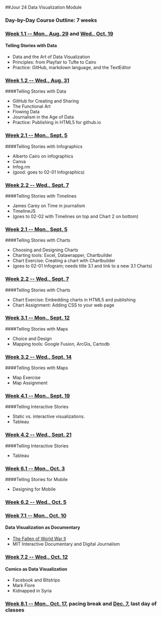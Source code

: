 ##Jour 24 Data Visualization Module

### Day-by-Day Course Outline: 7 weeks

### [Week 1.1 -- Mon., Aug. 29](WeeklySchedule/week01-01.md) and [Wed., Oct. 19](WeeklySchedule/week01-01.md)
#### Telling Stories with Data
- Data and the Art of Data Visualization
- Principles: from Playfair to Tufte to Cairo
- Practice: GitHub, markdown language, and the TextEditor

### [Week 1.2 -- Wed., Aug. 31](WeeklySchedule/week01-02.md)
####Telling Stories with Data

- GitHub for Creating and Sharing
- The Functional Art
- Flowing Data
- Journalism in the Age of Data
- Practice: Publishing in HTML5 for github.io

### [Week 2.1 -- Mon., Sept. 5](WeeklySchedule/week02-01.md)
####Telling Stories with Infographics
- Alberto Cairo on infographics
- Canva
- Infog.rm
- (good: goes to 02-01 Infographics)

### [Week 2.2 -- Wed., Sept. 7](WeeklySchedule/week02-02.md)
####Telling Stories with Timelines
- James Carey on Time in journalism
- TimelineJS
- (goes to 02-02 with Timelines on top and Chart 2 on bottom)

### [Week 2.1 -- Mon., Sept. 5](WeeklySchedule/week02-01.md)

####Telling Stories with Charts
- Choosing and Designing Charts
- Charting tools: Excel, Datawrapper, Chartbuilder
- Chart Exercise: Creating a chart with Chartbuilder
- (goes to 02-01 Infogram; needs title 3.1 and link to a new 3.1 Charts)

### [Week 2.2 -- Wed., Sept. 7](WeeklySchedule/week02-02.md)

####Telling Stories with Charts
- Chart Exercise: Embedding charts in HTML5 and publishing
- Chart Assignment: Adding CSS to your web page

### [Week 3.1 -- Mon., Sept. 12](WeeklySchedule/week03-01.md)

####Telling Stories with Maps
- Choice and Design
- Mapping tools: Google Fusion, ArcGis, Cartodb

### [Week 3.2 -- Wed., Sept. 14](WeeklySchedule/week03-02.md)

####Telling Stories with Maps
- Map Exercise
- Map Assignment

### [Week 4.1 -- Mon., Sept. 19](WeeklySchedule/week04-01.md)

####Telling Interactive Stories
- Static vs. interactive visualizations.
- Tableau

### [Week 4.2 -- Wed., Sept. 21](WeeklySchedule/week04-02.md)
####Telling Interactive Stories
- Tableau


### [Week 6.1 -- Mon., Oct. 3](WeeklySchedule/week06-01.md)

####Telling Stories for Mobile
- Designing for Mobile

### [Week 6.2 -- Wed., Oct. 5](WeeklySchedule/week06-02.md)


### [Week 7.1 -- Mon., Oct. 10](WeeklySchedule/week07-01.md)

#### Data Visualization as Documentary
- [The Fallen of World War II](http://www.fallen.io/ww2/)
- MIT Interactive Documentary and Digital Journalism

### [Week 7.2 -- Wed., Oct. 12](WeeklySchedule/week07-02.md)

#### Comics as Data Visualization
- Facebook and Bitstrips
- Mark Fiore
- Kidnapped in Syria

### [Week 8.1 -- Mon., Oct. 17](WeeklySchedule/week08-01.md), pacing break and [Dec. 7](WeeklySchedule/week08-01.md), last day of classes


